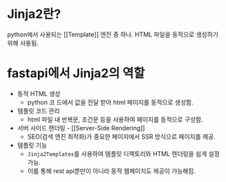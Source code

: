 # Jinja2란?
python에서 사용되는 [[Template]] 엔진 중 하나.
HTML 파일을 동적으로 생성하기 위해 사용됨.

  
# fastapi에서 Jinja2의 역할
* 동적 HTML 생성
	* python 코 드에서 값을 전달 받아 html 페이지를 동적으로 생성함.
* 템플릿 코드 관리
	* html 파일 내 반복문, 조건문 등을 사용하여 페이지를 동적으로 구성함.
* 서버 사이드 랜더링 - [[Server-Side Rendering]]
	* SEO(검색 엔진 최적화)가 중요한 페이지에서 SSR 방식으로 페이지를 제공.
* 템플릿 기능
	* `Jinja2Templates`를 사용하여 템플릿 디렉토리와 HTML 렌더링을 쉽게 설정 가능.
	* 이를 통해 rest api뿐만이 아니라 동적 웹페이지도 제공이 가능해짐.






